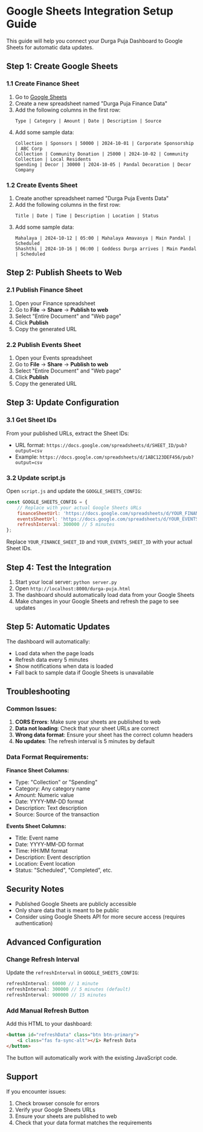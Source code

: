 # Google Sheets Integration Setup Guide

This guide will help you connect your Durga Puja Dashboard to Google Sheets for automatic data updates.

## Step 1: Create Google Sheets

### 1.1 Create Finance Sheet
1. Go to [Google Sheets](https://sheets.google.com)
2. Create a new spreadsheet named "Durga Puja Finance Data"
3. Add the following columns in the first row:
   ```
   Type | Category | Amount | Date | Description | Source
   ```
4. Add some sample data:
   ```
   Collection | Sponsors | 50000 | 2024-10-01 | Corporate Sponsorship | ABC Corp
   Collection | Community Donation | 25000 | 2024-10-02 | Community Collection | Local Residents
   Spending | Decor | 30000 | 2024-10-05 | Pandal Decoration | Decor Company
   ```

### 1.2 Create Events Sheet
1. Create another spreadsheet named "Durga Puja Events Data"
2. Add the following columns in the first row:
   ```
   Title | Date | Time | Description | Location | Status
   ```
3. Add some sample data:
   ```
   Mahalaya | 2024-10-12 | 05:00 | Mahalaya Amavasya | Main Pandal | Scheduled
   Shashthi | 2024-10-16 | 06:00 | Goddess Durga arrives | Main Pandal | Scheduled
   ```

## Step 2: Publish Sheets to Web

### 2.1 Publish Finance Sheet
1. Open your Finance spreadsheet
2. Go to **File** → **Share** → **Publish to web**
3. Select "Entire Document" and "Web page"
4. Click **Publish**
5. Copy the generated URL

### 2.2 Publish Events Sheet
1. Open your Events spreadsheet
2. Go to **File** → **Share** → **Publish to web**
3. Select "Entire Document" and "Web page"
4. Click **Publish**
5. Copy the generated URL

## Step 3: Update Configuration

### 3.1 Get Sheet IDs
From your published URLs, extract the Sheet IDs:
- URL format: `https://docs.google.com/spreadsheets/d/SHEET_ID/pub?output=csv`
- Example: `https://docs.google.com/spreadsheets/d/1ABC123DEF456/pub?output=csv`

### 3.2 Update script.js
Open `script.js` and update the `GOOGLE_SHEETS_CONFIG`:

```javascript
const GOOGLE_SHEETS_CONFIG = {
    // Replace with your actual Google Sheets URLs
    financeSheetUrl: 'https://docs.google.com/spreadsheets/d/YOUR_FINANCE_SHEET_ID/pub?output=csv',
    eventsSheetUrl: 'https://docs.google.com/spreadsheets/d/YOUR_EVENTS_SHEET_ID/pub?output=csv',
    refreshInterval: 300000 // 5 minutes
};
```

Replace `YOUR_FINANCE_SHEET_ID` and `YOUR_EVENTS_SHEET_ID` with your actual Sheet IDs.

## Step 4: Test the Integration

1. Start your local server: `python server.py`
2. Open `http://localhost:8000/durga-puja.html`
3. The dashboard should automatically load data from your Google Sheets
4. Make changes in your Google Sheets and refresh the page to see updates

## Step 5: Automatic Updates

The dashboard will automatically:
- Load data when the page loads
- Refresh data every 5 minutes
- Show notifications when data is loaded
- Fall back to sample data if Google Sheets is unavailable

## Troubleshooting

### Common Issues:

1. **CORS Errors**: Make sure your sheets are published to web
2. **Data not loading**: Check that your sheet URLs are correct
3. **Wrong data format**: Ensure your sheet has the correct column headers
4. **No updates**: The refresh interval is 5 minutes by default

### Data Format Requirements:

**Finance Sheet Columns:**
- Type: "Collection" or "Spending"
- Category: Any category name
- Amount: Numeric value
- Date: YYYY-MM-DD format
- Description: Text description
- Source: Source of the transaction

**Events Sheet Columns:**
- Title: Event name
- Date: YYYY-MM-DD format
- Time: HH:MM format
- Description: Event description
- Location: Event location
- Status: "Scheduled", "Completed", etc.

## Security Notes

- Published Google Sheets are publicly accessible
- Only share data that is meant to be public
- Consider using Google Sheets API for more secure access (requires authentication)

## Advanced Configuration

### Change Refresh Interval
Update the `refreshInterval` in `GOOGLE_SHEETS_CONFIG`:
```javascript
refreshInterval: 60000 // 1 minute
refreshInterval: 300000 // 5 minutes (default)
refreshInterval: 900000 // 15 minutes
```

### Add Manual Refresh Button
Add this HTML to your dashboard:
```html
<button id="refreshData" class="btn btn-primary">
    <i class="fas fa-sync-alt"></i> Refresh Data
</button>
```

The button will automatically work with the existing JavaScript code.

## Support

If you encounter issues:
1. Check browser console for errors
2. Verify your Google Sheets URLs
3. Ensure your sheets are published to web
4. Check that your data format matches the requirements 
